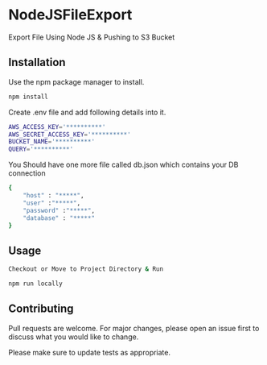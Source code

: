 # NodeJSFileExport
Export File Using Node JS &amp; Pushing to S3 Bucket

## Installation

Use the npm package manager to install.

```bash
npm install
```
Create .env file and add following details into it.

```bash 
AWS_ACCESS_KEY='**********'
AWS_SECRET_ACCESS_KEY='**********'
BUCKET_NAME='**********'
QUERY='**********'
```
You Should have one more file called db.json which contains your DB connection

```bash
{
    "host" : "*****",
    "user" :"*****",
    "password" :"*****",
    "database" : "*****"
}
```
## Usage

```bash
Checkout or Move to Project Directory & Run 

npm run locally
```

## Contributing
Pull requests are welcome. For major changes, please open an issue first to discuss what you would like to change.

Please make sure to update tests as appropriate.